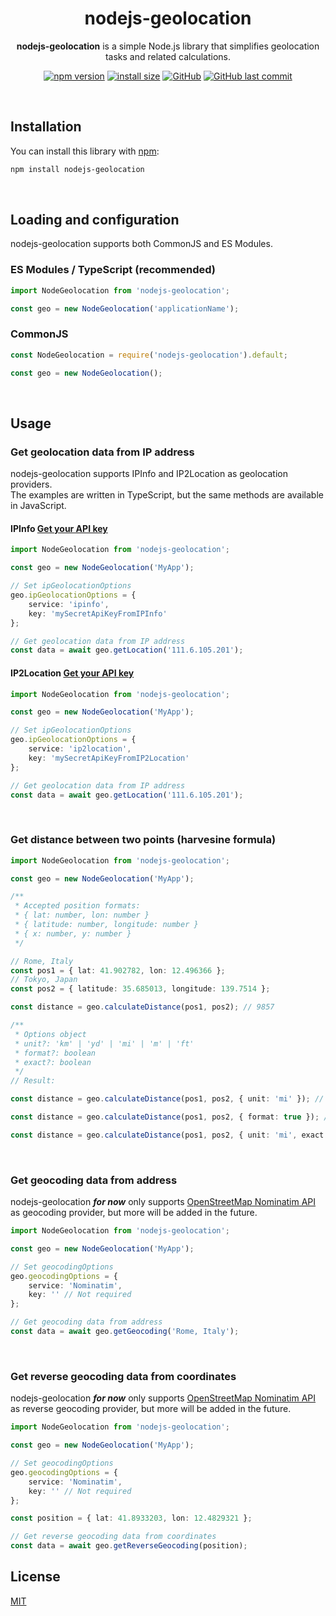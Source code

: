 <div align='center'>

# nodejs-geolocation

**nodejs-geolocation** is a simple Node.js library that simplifies geolocation tasks and related calculations.

[![npm version](https://img.shields.io/npm/v/nodejs-geolocation.svg?style=flat-square)](https://www.npmjs.org/package/nodejs-geolocation)
[![install size](https://packagephobia.com/badge?p=nodejs-geolocation@1.0.2)](https://packagephobia.com/result?p=nodejs-geolocation@1.0.2)
[![GitHub](https://img.shields.io/github/license/alessandrofoglia07/nodejs-geolocation)](https://github.com/alessandrofoglia07/nodejs-geolocation/blob/main/LICENSE)
[![GitHub last commit](https://img.shields.io/github/last-commit/alessandrofoglia07/nodejs-geolocation)](https://github.com/alessandrofoglia07/nodejs-geolocation)

<br>
</div>

## Installation

You can install this library with [npm](https://www.npmjs.com/):

```bash
npm install nodejs-geolocation
```

<br>

## Loading and configuration

nodejs-geolocation supports both CommonJS and ES Modules.

### ES Modules / TypeScript (recommended)

```typescript
import NodeGeolocation from 'nodejs-geolocation';

const geo = new NodeGeolocation('applicationName');
```

### CommonJS

```javascript
const NodeGeolocation = require('nodejs-geolocation').default;

const geo = new NodeGeolocation();
```

<br>

## Usage

### Get geolocation data from IP address

nodejs-geolocation supports IPInfo and IP2Location as geolocation providers.
<br/>
The examples are written in TypeScript, but the same methods are available in JavaScript.

#### IPInfo [Get your API key](https://ipinfo.io/signup)

```typescript
import NodeGeolocation from 'nodejs-geolocation';

const geo = new NodeGeolocation('MyApp');

// Set ipGeolocationOptions
geo.ipGeolocationOptions = {
    service: 'ipinfo',
    key: 'mySecretApiKeyFromIPInfo'
};

// Get geolocation data from IP address
const data = await geo.getLocation('111.6.105.201');
```

#### IP2Location [Get your API key](https://www.ip2location.io/sign-up)

```typescript
import NodeGeolocation from 'nodejs-geolocation';

const geo = new NodeGeolocation('MyApp');

// Set ipGeolocationOptions
geo.ipGeolocationOptions = {
    service: 'ip2location',
    key: 'mySecretApiKeyFromIP2Location'
};

// Get geolocation data from IP address
const data = await geo.getLocation('111.6.105.201');
```

<br>

### Get distance between two points (harvesine formula)

```typescript
import NodeGeolocation from 'nodejs-geolocation';

const geo = new NodeGeolocation('MyApp');

/**
 * Accepted position formats:
 * { lat: number, lon: number }
 * { latitude: number, longitude: number }
 * { x: number, y: number }
 */

// Rome, Italy
const pos1 = { lat: 41.902782, lon: 12.496366 };
// Tokyo, Japan
const pos2 = { latitude: 35.685013, longitude: 139.7514 };

const distance = geo.calculateDistance(pos1, pos2); // 9857

/**
 * Options object
 * unit?: 'km' | 'yd' | 'mi' | 'm' | 'ft'
 * format?: boolean
 * exact?: boolean
 */
// Result:

const distance = geo.calculateDistance(pos1, pos2, { unit: 'mi' }); // 6125

const distance = geo.calculateDistance(pos1, pos2, { format: true }); // "9857 kilometers"

const distance = geo.calculateDistance(pos1, pos2, { unit: 'mi', exact: true }); // 6124.860370167203
```

<br>

### Get geocoding data from address

nodejs-geolocation **_for now_** only supports [OpenStreetMap Nominatim API](https://nominatim.org/) as geocoding provider, but more will be added in the future.

```typescript
import NodeGeolocation from 'nodejs-geolocation';

const geo = new NodeGeolocation('MyApp');

// Set geocodingOptions
geo.geocodingOptions = {
    service: 'Nominatim',
    key: '' // Not required
};

// Get geocoding data from address
const data = await geo.getGeocoding('Rome, Italy');
```

<br>

### Get reverse geocoding data from coordinates

nodejs-geolocation **_for now_** only supports [OpenStreetMap Nominatim API](https://nominatim.org/) as reverse geocoding provider, but more will be added in the future.

```typescript
import NodeGeolocation from 'nodejs-geolocation';

const geo = new NodeGeolocation('MyApp');

// Set geocodingOptions
geo.geocodingOptions = {
    service: 'Nominatim',
    key: '' // Not required
};

const position = { lat: 41.8933203, lon: 12.4829321 };

// Get reverse geocoding data from coordinates
const data = await geo.getReverseGeocoding(position);
```

## License

[MIT](https://github.com/alessandrofoglia07/nodejs-geolocation/blob/main/LICENSE)

